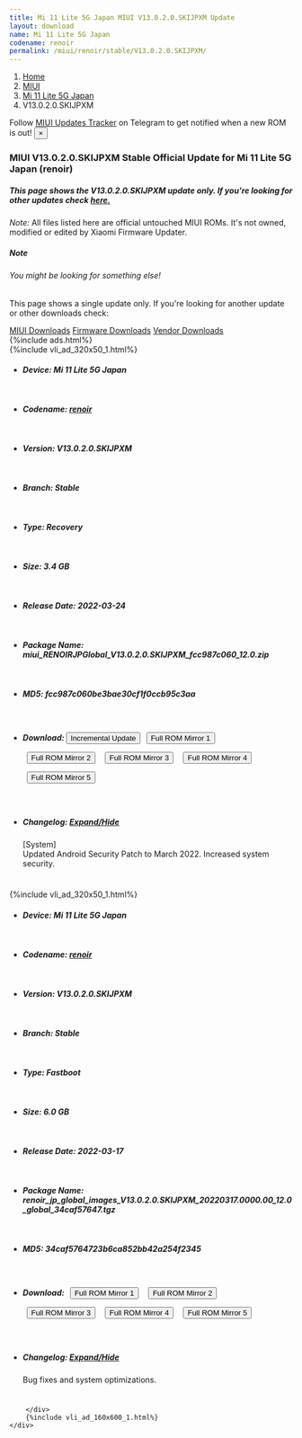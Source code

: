 ```yaml
---
title: Mi 11 Lite 5G Japan MIUI V13.0.2.0.SKIJPXM Update
layout: download
name: Mi 11 Lite 5G Japan
codename: renoir
permalink: /miui/renoir/stable/V13.0.2.0.SKIJPXM/
---
```

<nav aria-label="breadcrumb">
    <ol class="breadcrumb">
        <li class="breadcrumb-item"><a href="/">Home</a></li>
        <li class="breadcrumb-item"><a href="/miui/">MIUI</a></li>
        <li class="breadcrumb-item"><a href="/miui/renoir/">Mi 11 Lite 5G Japan</a></li>
        <li class="breadcrumb-item active" aria-current="page">V13.0.2.0.SKIJPXM</li>
    </ol>
</nav>
<div class="alert alert-primary alert-dismissible fade show" role="alert">
    Follow <a href="https://t.me/MIUIUpdatesTracker" class="alert-link">MIUI Updates Tracker</a> on Telegram to get
    notified when a new ROM is out!
    <button type="button" class="close" data-dismiss="alert" aria-label="Close">
        <span aria-hidden="true">&times;</span>
    </button>
</div>
<div class="col-12 mx-auto">
    <h3 class="title bg-light p-2 rounded">MIUI V13.0.2.0.SKIJPXM Stable Official Update for Mi 11 Lite 5G Japan (renoir)</h3>
    <h5>This page shows the V13.0.2.0.SKIJPXM update only. If you're looking for other updates check
        <a href="/miui/renoir/">here.</a></h5>
    <p><i>Note: </i>All files listed here are official untouched MIUI ROMs.
        It's not owned, modified or edited by Xiaomi Firmware Updater.</p>
    <div class="card">
        <div class="card-body">
            <h5 class="card-title">Note</h5>
            <h6 class="card-subtitle mb-2 text-muted">You might be looking for something else!</h6>
            <p class="card-text">This page shows a single update only.
                If you're looking for another update or other downloads check:</p>
            <a href="/miui/" class="card-link">MIUI Downloads</a>
            <a href="/firmware/" class="card-link">Firmware Downloads</a>
            <a href="/vendor/" class="card-link">Vendor Downloads</a>
        </div>
    </div>
    {%include ads.html%}
    <div class="row justify-content-center">
        <div class="col-10" id="downloads">
                    <div class="card card-body">
            {%include vli_ad_320x50_1.html%}
            <ul class="list-unstyled">
                <li style="padding-bottom: 10px;">
                    <h5><b>Device: </b>Mi 11 Lite 5G Japan</h5>
                </li>
                <li style="padding-bottom: 10px;">
                    <h5><b>Codename: </b> <a href="/miui/renoir/" target="_blank">renoir</a> </h5>
                </li>
                <li style="padding-bottom: 10px;">
                    <h5><b>Version: </b>V13.0.2.0.SKIJPXM</h5>
                </li>
                <li style="padding-bottom: 10px;">
                    <h5><b>Branch: </b>Stable</h5>
                </li>
                <li style="padding-bottom: 10px;">
                    <h5><b>Type: </b>Recovery</h5>
                </li>
                <li style="padding-bottom: 10px;">
                    <h5><b>Size: </b>3.4 GB</h5>
                </li>
                <li style="padding-bottom: 10px;">
                    <h5><b>Release Date: </b>2022-03-24</h5>
                </li>
                <li style="padding-bottom: 10px;">
                    <h5><b>Package Name: </b><span id="filename" class="text-dark">miui_RENOIRJPGlobal_V13.0.2.0.SKIJPXM_fcc987c060_12.0.zip</span></h5>
                </li>
                <li style="padding-bottom: 10px;">
                    <h5><b>MD5: </b><span id="md5" class="text-muted">fcc987c060be3bae30cf1f0ccb95c3aa</span></h5>
                </li>
                <li style="padding-bottom: 10px;">
                    <h5><b>Download: </b><button type="button" id="incremental_download" class="btn btn-warning" onclick="window.open('https://bigota.d.miui.com/V13.0.2.0.SKIJPXM/miui-blockota-renoir_jp_global-V13.0.1.0.SKIJPXM-V13.0.2.0.SKIJPXM-4ab3c7b0f5-12.0.zip', '_blank');"><i class="fa fa-download"></i> Incremental Update</button> <button type="button" id="download" class="btn btn-primary" style="margin: 7px;" onclick="window.open('https://cdn-ota.azureedge.net/V13.0.2.0.SKIJPXM/miui_RENOIRJPGlobal_V13.0.2.0.SKIJPXM_fcc987c060_12.0.zip', '_blank');"><i class="fa fa-download"></i> Full ROM Mirror 1</button> <button type="button" id="download" class="btn btn-primary" style="margin: 7px;" onclick="window.open('https://bn.d.miui.com/V13.0.2.0.SKIJPXM/miui_RENOIRJPGlobal_V13.0.2.0.SKIJPXM_fcc987c060_12.0.zip', '_blank');"><i class="fa fa-download"></i> Full ROM Mirror 2</button> <button type="button" id="download" class="btn btn-primary" style="margin: 7px;" onclick="window.open('https://ks3orig.bigota.d.miui.com/V13.0.2.0.SKIJPXM/miui_RENOIRJPGlobal_V13.0.2.0.SKIJPXM_fcc987c060_12.0.zip', '_blank');"><i class="fa fa-download"></i> Full ROM Mirror 3</button> <button type="button" id="download" class="btn btn-primary" style="margin: 7px;" onclick="window.open('https://airtel.bigota.d.miui.com/V13.0.2.0.SKIJPXM/miui_RENOIRJPGlobal_V13.0.2.0.SKIJPXM_fcc987c060_12.0.zip', '_blank');"><i class="fa fa-download"></i> Full ROM Mirror 4</button> <button type="button" id="download" class="btn btn-primary" style="margin: 7px;" onclick="window.open('https://hugeota.d.miui.com/V13.0.2.0.SKIJPXM/miui_RENOIRJPGlobal_V13.0.2.0.SKIJPXM_fcc987c060_12.0.zip', '_blank');"><i class="fa fa-download"></i> Full ROM Mirror 5</button></h5>
                </li>
                <li style="padding-bottom: 10px;">
                    <h5><b>Changelog: </b><a href="#renoir_1_changelog" data-toggle="collapse" role="button"
                            aria-expanded="false" aria-controls="renoir_1_changelog"> <i class="fa fa-arrow-down"
                                aria-hidden="true"></i> Expand/Hide</a></h5>
                    <div class="collapse" id="renoir_1_changelog">
                        <p id="changelog_text">[System]<br>Updated Android Security Patch to March 2022. Increased system security.</p>
                    </div>
                </li>
            </ul>
        </div>
        <div class="card card-body">
            {%include vli_ad_320x50_1.html%}
            <ul class="list-unstyled">
                <li style="padding-bottom: 10px;">
                    <h5><b>Device: </b>Mi 11 Lite 5G Japan</h5>
                </li>
                <li style="padding-bottom: 10px;">
                    <h5><b>Codename: </b> <a href="/miui/renoir/" target="_blank">renoir</a> </h5>
                </li>
                <li style="padding-bottom: 10px;">
                    <h5><b>Version: </b>V13.0.2.0.SKIJPXM</h5>
                </li>
                <li style="padding-bottom: 10px;">
                    <h5><b>Branch: </b>Stable</h5>
                </li>
                <li style="padding-bottom: 10px;">
                    <h5><b>Type: </b>Fastboot</h5>
                </li>
                <li style="padding-bottom: 10px;">
                    <h5><b>Size: </b>6.0 GB</h5>
                </li>
                <li style="padding-bottom: 10px;">
                    <h5><b>Release Date: </b>2022-03-17</h5>
                </li>
                <li style="padding-bottom: 10px;">
                    <h5><b>Package Name: </b><span id="filename" class="text-dark">renoir_jp_global_images_V13.0.2.0.SKIJPXM_20220317.0000.00_12.0_global_34caf57647.tgz</span></h5>
                </li>
                <li style="padding-bottom: 10px;">
                    <h5><b>MD5: </b><span id="md5" class="text-muted">34caf5764723b6ca852bb42a254f2345</span></h5>
                </li>
                <li style="padding-bottom: 10px;">
                    <h5><b>Download: </b> <button type="button" id="download" class="btn btn-primary" style="margin: 7px;" onclick="window.open('https://cdn-ota.azureedge.net/V13.0.2.0.SKIJPXM/renoir_jp_global_images_V13.0.2.0.SKIJPXM_20220317.0000.00_12.0_global_34caf57647.tgz', '_blank');"><i class="fa fa-download"></i> Full ROM Mirror 1</button> <button type="button" id="download" class="btn btn-primary" style="margin: 7px;" onclick="window.open('https://bn.d.miui.com/V13.0.2.0.SKIJPXM/renoir_jp_global_images_V13.0.2.0.SKIJPXM_20220317.0000.00_12.0_global_34caf57647.tgz', '_blank');"><i class="fa fa-download"></i> Full ROM Mirror 2</button> <button type="button" id="download" class="btn btn-primary" style="margin: 7px;" onclick="window.open('https://ks3orig.bigota.d.miui.com/V13.0.2.0.SKIJPXM/renoir_jp_global_images_V13.0.2.0.SKIJPXM_20220317.0000.00_12.0_global_34caf57647.tgz', '_blank');"><i class="fa fa-download"></i> Full ROM Mirror 3</button> <button type="button" id="download" class="btn btn-primary" style="margin: 7px;" onclick="window.open('https://airtel.bigota.d.miui.com/V13.0.2.0.SKIJPXM/renoir_jp_global_images_V13.0.2.0.SKIJPXM_20220317.0000.00_12.0_global_34caf57647.tgz', '_blank');"><i class="fa fa-download"></i> Full ROM Mirror 4</button> <button type="button" id="download" class="btn btn-primary" style="margin: 7px;" onclick="window.open('https://hugeota.d.miui.com/V13.0.2.0.SKIJPXM/renoir_jp_global_images_V13.0.2.0.SKIJPXM_20220317.0000.00_12.0_global_34caf57647.tgz', '_blank');"><i class="fa fa-download"></i> Full ROM Mirror 5</button></h5>
                </li>
                <li style="padding-bottom: 10px;">
                    <h5><b>Changelog: </b><a href="#renoir_2_changelog" data-toggle="collapse" role="button"
                            aria-expanded="false" aria-controls="renoir_2_changelog"> <i class="fa fa-arrow-down"
                                aria-hidden="true"></i> Expand/Hide</a></h5>
                    <div class="collapse" id="renoir_2_changelog">
                        <p id="changelog_text">Bug fixes and system optimizations.</p>
                    </div>
                </li>
            </ul>
        </div>

        </div>
        {%include vli_ad_160x600_1.html%}
    </div>
</div>
